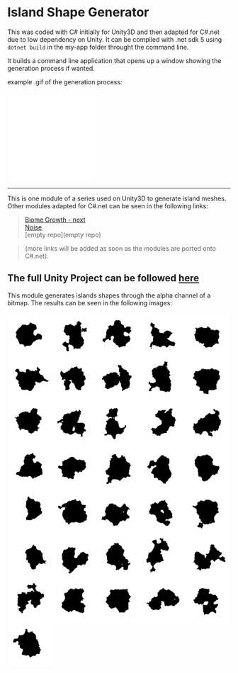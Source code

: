 # Island Shape Generator

This was coded with C# initially for Unity3D and then adapted for C#.net due to low dependency on Unity. 
It can be compiled with .net sdk 5 using ``dotnet build`` in the my-app folder throught the command line.

It builds a command line application that opens up a window showing the generation process if wanted.

example .gif of the generation process:

<div style="display: inline-block">
    <img style="float: left;" src="examples/gifs/035_.gif?raw=true" width="200" height="200" alt="Island Generation Process">
</div>

<br/>  
  
---------------------------------------------------------------------------
This is one module of a series used on Unity3D to generate island meshes. Other modules adapted for C#.net can be seen in the following links:
> [Biome Growth - next](https://github.com/brunorc93/BiomeGrowth.net)  
> [Noise](https://github.com/brunorc93/noise)  
> [empty repo](empty repo)  

> (more links will be added as soon as the modules are ported onto C#.net).  

The full Unity Project can be followed [here](https://github.com/brunorc93/procgen)  
---------------------------------------------------------------------------

This module generates islands shapes through the alpha channel of a bitmap. The results can be seen in the following images:

<div style="display: inline-block">
  <img style="float: left;" src="examples/000_.png?raw=true" width="100" height="100" alt="Example of generated island shape">
  <img style="float: left;" src="examples/001_.png?raw=true" width="100" height="100" alt="Example of generated island shape">
  <img style="float: left;" src="examples/002_.png?raw=true" width="100" height="100" alt="Example of generated island shape">
  <img style="float: left;" src="examples/003_.png?raw=true" width="100" height="100" alt="Example of generated island shape">
  <img style="float: left;" src="examples/004_.png?raw=true" width="100" height="100" alt="Example of generated island shape">
  <img style="float: left;" src="examples/005_.png?raw=true" width="100" height="100" alt="Example of generated island shape">
  <img style="float: left;" src="examples/006_.png?raw=true" width="100" height="100" alt="Example of generated island shape">
  <img style="float: left;" src="examples/007_.png?raw=true" width="100" height="100" alt="Example of generated island shape">
  <img style="float: left;" src="examples/008_.png?raw=true" width="100" height="100" alt="Example of generated island shape">
  <img style="float: left;" src="examples/009_.png?raw=true" width="100" height="100" alt="Example of generated island shape">
  <img style="float: left;" src="examples/010_.png?raw=true" width="100" height="100" alt="Example of generated island shape">
  <img style="float: left;" src="examples/011_.png?raw=true" width="100" height="100" alt="Example of generated island shape">
  <img style="float: left;" src="examples/012_.png?raw=true" width="100" height="100" alt="Example of generated island shape">
  <img style="float: left;" src="examples/013_.png?raw=true" width="100" height="100" alt="Example of generated island shape">
  <img style="float: left;" src="examples/014_.png?raw=true" width="100" height="100" alt="Example of generated island shape">
  <img style="float: left;" src="examples/015_.png?raw=true" width="100" height="100" alt="Example of generated island shape">
  <img style="float: left;" src="examples/016_.png?raw=true" width="100" height="100" alt="Example of generated island shape">
  <img style="float: left;" src="examples/017_.png?raw=true" width="100" height="100" alt="Example of generated island shape">
  <img style="float: left;" src="examples/018_.png?raw=true" width="100" height="100" alt="Example of generated island shape">
  <img style="float: left;" src="examples/019_.png?raw=true" width="100" height="100" alt="Example of generated island shape">
  <img style="float: left;" src="examples/020_.png?raw=true" width="100" height="100" alt="Example of generated island shape">
  <img style="float: left;" src="examples/021_.png?raw=true" width="100" height="100" alt="Example of generated island shape">
  <img style="float: left;" src="examples/022_.png?raw=true" width="100" height="100" alt="Example of generated island shape">
  <img style="float: left;" src="examples/023_.png?raw=true" width="100" height="100" alt="Example of generated island shape">
  <img style="float: left;" src="examples/024_.png?raw=true" width="100" height="100" alt="Example of generated island shape">
  <img style="float: left;" src="examples/025_.png?raw=true" width="100" height="100" alt="Example of generated island shape">
  <img style="float: left;" src="examples/026_.png?raw=true" width="100" height="100" alt="Example of generated island shape">
  <img style="float: left;" src="examples/027_.png?raw=true" width="100" height="100" alt="Example of generated island shape">
  <img style="float: left;" src="examples/028_.png?raw=true" width="100" height="100" alt="Example of generated island shape">
  <img style="float: left;" src="examples/029_.png?raw=true" width="100" height="100" alt="Example of generated island shape">
  <img style="float: left;" src="examples/030_.png?raw=true" width="100" height="100" alt="Example of generated island shape">
  <img style="float: left;" src="examples/031_.png?raw=true" width="100" height="100" alt="Example of generated island shape">
  <img style="float: left;" src="examples/032_.png?raw=true" width="100" height="100" alt="Example of generated island shape">
  <img style="float: left;" src="examples/033_.png?raw=true" width="100" height="100" alt="Example of generated island shape">
  <img style="float: left;" src="examples/034_.png?raw=true" width="100" height="100" alt="Example of generated island shape">
  <img style="float: left;" src="examples/035_.png?raw=true" width="100" height="100" alt="Example of generated island shape">
</div>
